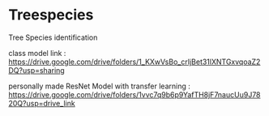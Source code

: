 # Treespecies
Tree Species identification

class model link : https://drive.google.com/drive/folders/1_KXwVsBo_crIjBet31lXNTGxvqoaZ2DQ?usp=sharing

personally made ResNet Model with transfer learning : https://drive.google.com/drive/folders/1vvc7q9b6p9YafTH8jF7naucUu9J7820Q?usp=drive_link
